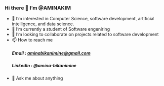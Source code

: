 ### Hi there 👋 I’m @AMINAKIM
- 👀 I’m interested in Computer Science, software development, artificial intelligence, and data science.
- 🌱 I’m currently a student of Software engeniring
- 💞️ I’m looking to collaborate on projects related to software development
- 📫 How to reach me 
  ##### Email    : aminabikanimine@gmail.com
  ##### LinkedIn : @amina-bikanimine
-  💬 Ask me about anything

